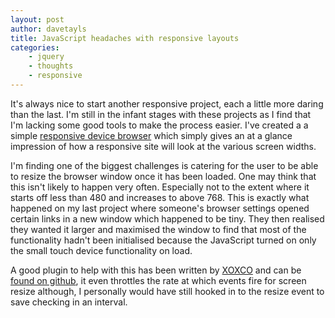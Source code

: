 ```yaml
--- 
layout: post 
author: davetayls 
title: JavaScript headaches with responsive layouts
categories:
    - jquery
    - thoughts
    - responsive
---
```


It's always nice to start another responsive project, each a little more daring than the last. I'm still in the infant stages with these projects as I find that I'm lacking some good tools to make the process easier. I've created a a simple [responsive device browser](http://the-taylors.org/devicebrowser) which simply gives an at a glance impression of how a responsive site will look at the various screen widths.

I'm finding one of the biggest challenges is catering for the user to be able to resize the browser window once it has been loaded. One may think that this isn't likely to happen very often. Especially not to the extent where it starts off less than 480 and increases to above 768. This is exactly what happened on my last project where someone's browser settings opened certain links in a new window which happened to be tiny. They then realised they wanted it larger and maximised the window to find that most of the functionality hadn't been initialised because the JavaScript turned on only the small touch device functionality on load.

A good plugin to help with this has been written by [XOXCO](http://xoxco.com) and can be [found on github](https://github.com/xoxco/breakpoints), it even throttles the rate at which events fire for screen resize although, I personally would have still hooked in to the resize event to save checking in an interval.

 

